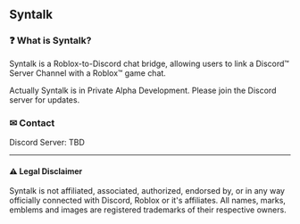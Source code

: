 ## Syntalk

### ❓ What is Syntalk?
Syntalk is a Roblox-to-Discord chat bridge, allowing users to link a Discord™ Server Channel with a Roblox™ game chat.

Actually Syntalk is in Private Alpha Development. Please join the Discord server for updates.

### ✉ Contact
Discord Server: TBD

-------

#### ⚠ Legal Disclaimer
Syntalk is not affiliated, associated, authorized, endorsed by, or in any way officially connected with Discord, Roblox or it's affiliates. All names, marks, emblems and images are registered trademarks of their respective owners.

<!--

**Here are some ideas to get you started:**

🙋‍♀️ A short introduction - what is your organization all about?
🌈 Contribution guidelines - how can the community get involved?
👩‍💻 Useful resources - where can the community find your docs? Is there anything else the community should know?
🍿 Fun facts - what does your team eat for breakfast?
🧙 Remember, you can do mighty things with the power of [Markdown](https://docs.github.com/github/writing-on-github/getting-started-with-writing-and-formatting-on-github/basic-writing-and-formatting-syntax)
-->
